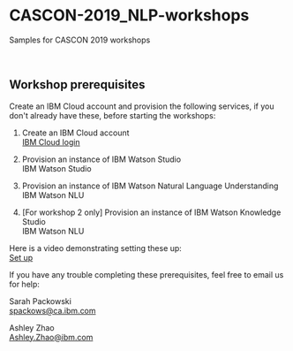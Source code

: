 # CASCON-2019_NLP-workshops
Samples for CASCON 2019 workshops

<p>&nbsp;</p>


## Workshop prerequisites
Create an IBM Cloud account and provision the following services, if you don't already have these, before starting the workshops:
<ol>
<li>
<p>Create an IBM Cloud account<br/>
<a href="https://cloud.ibm.com/login">IBM Cloud login</a></p>
</li>
<li>
<p>Provision an instance of IBM Watson Studio<br/>
<a hef="https://cloud.ibm.com/catalog/services/watson-studio">IBM Watson Studio</a></p>
</li>
<li>
<p>Provision an instance of IBM Watson Natural Language Understanding<br/>
<a hef="https://cloud.ibm.com/catalog/services/natural-language-understanding">IBM Watson NLU</a></p>
</li>
<li>
<p>[For workshop 2 only] Provision an instance of IBM Watson Knowledge Studio<br/>
<a hef="https://cloud.ibm.com/catalog/services/knowledge-studio">IBM Watson NLU</a></p>
</li>
</ol>

Here is a video demonstrating setting these up:<br/>
<a href="">Set up</a>

If you have any trouble completing these prerequisites, feel free to email us for help:

Sarah Packowski<br/>
<a mail="spackows@ca.ibm.com">spackows@ca.ibm.com</a>

Ashley Zhao<br/>
<a mail="Ashley.Zhao@ibm.com">Ashley.Zhao@ibm.com</a>

<p>&nbsp;</p>

